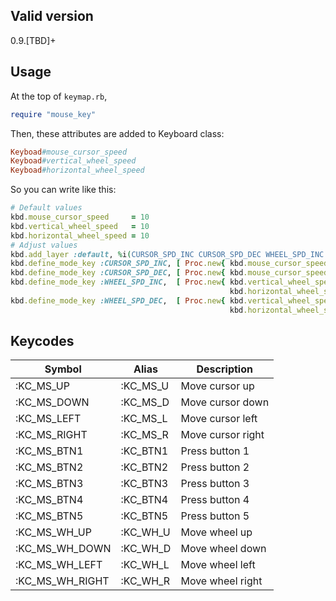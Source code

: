## Valid version

0.9.[TBD]+

## Usage

At the top of `keymap.rb`,

```ruby
require "mouse_key"
```

Then, these attributes are added to Keyboard class:

```ruby
Keyboad#mouse_cursor_speed
Keyboad#vertical_wheel_speed
Keyboad#horizontal_wheel_speed
```

So you can write like this:

```ruby
# Default values
kbd.mouse_cursor_speed     = 10
kbd.vertical_wheel_speed   = 10
kbd.horizontal_wheel_speed = 10
# Adjust values
kbd.add_layer :default, %i(CURSOR_SPD_INC CURSOR_SPD_DEC WHEEL_SPD_INC WHEEL_SPD_DEC)
kbd.define_mode_key :CURSOR_SPD_INC, [ Proc.new{ kbd.mouse_cursor_speed     += 5 }, nil, 200, nil ]
kbd.define_mode_key :CURSOR_SPD_DEC, [ Proc.new{ kbd.mouse_cursor_speed     -= 5 }, nil, 200, nil ]
kbd.define_mode_key :WHEEL_SPD_INC,  [ Proc.new{ kbd.vertical_wheel_speed   += 5
                                                 kbd.horizontal_wheel_speed += 5 }, nil, 200, nil ]
kbd.define_mode_key :WHEEL_SPD_DEC,  [ Proc.new{ kbd.vertical_wheel_speed   -= 5
                                                 kbd.horizontal_wheel_speed -= 5 }, nil, 200, nil ]
```

## Keycodes

| Symbol | Alias | Description |
|----|----|----|
| :KC_MS_UP | :KC_MS_U | Move cursor up |
| :KC_MS_DOWN | :KC_MS_D | Move cursor down |
| :KC_MS_LEFT | :KC_MS_L | Move cursor left |
| :KC_MS_RIGHT | :KC_MS_R | Move cursor right |
| :KC_MS_BTN1 | :KC_BTN1 | Press button 1 |
| :KC_MS_BTN2 | :KC_BTN2 | Press button 2 |
| :KC_MS_BTN3 | :KC_BTN3 | Press button 3 |
| :KC_MS_BTN4 | :KC_BTN4 | Press button 4 |
| :KC_MS_BTN5 | :KC_BTN5 | Press button 5 |
| :KC_MS_WH_UP | :KC_WH_U | Move wheel up |
| :KC_MS_WH_DOWN | :KC_WH_D | Move wheel down |
| :KC_MS_WH_LEFT | :KC_WH_L | Move wheel left |
| :KC_MS_WH_RIGHT | :KC_WH_R | Move wheel right |

